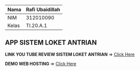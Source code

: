 | Nama      | Rafi Ubaidillah |
| ----------- | ----------- |
| NIM     | 312010090    |
| Kelas   | TI.20.A.1        |

## APP SISTEM LOKET ANTRIAN 

**LINK YOU TUBE REVIEW SISTEM LOKET ANTRIAN**  => [Click Here]()

**DEMO WEB HOSTING** => [Click Here](http://ubay.epizy.com/)
